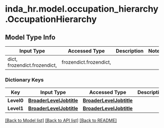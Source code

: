 # inda_hr.model.occupation_hierarchy.OccupationHierarchy

## Model Type Info
Input Type | Accessed Type | Description | Notes
------------ | ------------- | ------------- | -------------
dict, frozendict.frozendict,  | frozendict.frozendict,  |  | 

### Dictionary Keys
Key | Input Type | Accessed Type | Description | Notes
------------ | ------------- | ------------- | ------------- | -------------
**Level0** | [**BroaderLevelJobtitle**](BroaderLevelJobtitle.md) | [**BroaderLevelJobtitle**](BroaderLevelJobtitle.md) |  | [optional] 
**Level1** | [**BroaderLevelJobtitle**](BroaderLevelJobtitle.md) | [**BroaderLevelJobtitle**](BroaderLevelJobtitle.md) |  | [optional] 

[[Back to Model list]](../../README.md#documentation-for-models) [[Back to API list]](../../README.md#documentation-for-api-endpoints) [[Back to README]](../../README.md)

